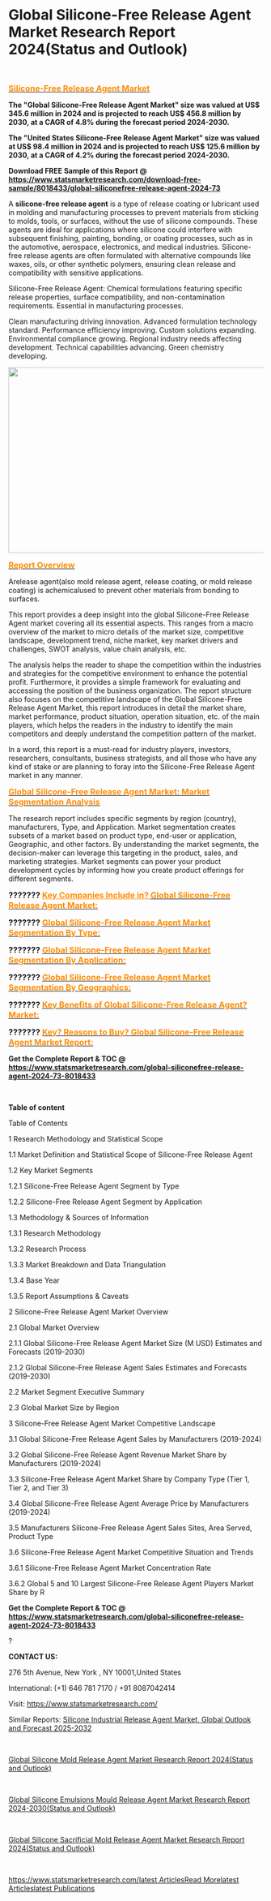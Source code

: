 <h1>Global Silicone-Free Release Agent Market Research Report 2024(Status and Outlook)</h1><br/><p><u><span style="color:#FF8C00"><span style="font-size:16px"><strong>Silicone-Free Release Agent Market</strong></span></span></u></p>
 
 
 
 <p><span style="font-size:14px"><strong>The "Global Silicone-Free Release Agent Market" size was valued at US$ 345.6 million in 2024 and is projected to reach US$ 456.8 million by 2030, at a <strong>CAGR</strong> of 4.8% during the forecast period 2024-2030.</strong></span></p>
 
 
 
 <p><span style="font-size:14px"><strong>The "United States Silicone-Free Release Agent Market" size was valued at US$ 98.4 million in 2024 and is projected to reach US$ 125.6 million by 2030, at a <strong>CAGR</strong> of 4.2% during the forecast period 2024-2030.</strong></span></p>
 
 
 
 <p><strong>Download FREE Sample of this Report @ <a href="https://www.statsmarketresearch.com/download-free-sample/8018433/global-siliconefree-release-agent-2024-73">https://www.statsmarketresearch.com/download-free-sample/8018433/global-siliconefree-release-agent-2024-73</a></strong></p>
 
 
 
 <p><span style="font-size:14px">A <strong>silicone-free release agent</strong> is a type of release coating or lubricant used in molding and manufacturing processes to prevent materials from sticking to molds, tools, or surfaces, without the use of silicone compounds. These agents are ideal for applications where silicone could interfere with subsequent finishing, painting, bonding, or coating processes, such as in the automotive, aerospace, electronics, and medical industries. Silicone-free release agents are often formulated with alternative compounds like waxes, oils, or other synthetic polymers, ensuring clean release and compatibility with sensitive applications.</span></p>
 
 
 
 <p><span style="font-size:14px">Silicone-Free Release Agent: Chemical formulations featuring specific release properties, surface compatibility, and non-contamination requirements. Essential in manufacturing processes.</span></p>
 
 
 
 <p><span style="font-size:14px">Clean manufacturing driving innovation. Advanced formulation technology standard. Performance efficiency improving. Custom solutions expanding. Environmental compliance growing. Regional industry needs affecting development. Technical capabilities advancing. Green chemistry developing.</span></p>
 
 
 
 <p><span style="font-size:14px"><img alt="" src="https://www.24marketreports.com/assets/report-images/SiliconeFreeReleaseAgentMarket.png" style="height:366px; width:731px" /></span></p>
 
 
 
 <p><u><span style="color:#FF8C00"><span style="font-size:16px"><strong>Report Overview</strong></span></span></u></p>
 
 
 
 <p><span style="font-size:14px">Arelease agent(also mold release agent, release coating, or mold release coating) is achemicalused to prevent other materials from bonding to surfaces.</span></p>
 
 
 
 <p><span style="font-size:14px">This report provides a deep insight into the global Silicone-Free Release Agent market covering all its essential aspects. This ranges from a macro overview of the market to micro details of the market size, competitive landscape, development trend, niche market, key market drivers and challenges, SWOT analysis, value chain analysis, etc.</span></p>
 
 
 
 <p><span style="font-size:14px">The analysis helps the reader to shape the competition within the industries and strategies for the competitive environment to enhance the potential profit. Furthermore, it provides a simple framework for evaluating and accessing the position of the business organization. The report structure also focuses on the competitive landscape of the Global Silicone-Free Release Agent Market, this report introduces in detail the market share, market performance, product situation, operation situation, etc. of the main players, which helps the readers in the industry to identify the main competitors and deeply understand the competition pattern of the market.</span></p>
 
 
 
 <p><span style="font-size:14px">In a word, this report is a must-read for industry players, investors, researchers, consultants, business strategists, and all those who have any kind of stake or are planning to foray into the Silicone-Free Release Agent market in any manner.</span></p>
 
 
 
 <p><u><span style="color:#FF8C00"><span style="font-size:16px"><strong>Global Silicone-Free Release Agent Market: Market Segmentation Analysis</strong></span></span></u></p>
 
 
 
 <p><span style="font-size:14px">The research report includes specific segments by region (country), manufacturers, Type, and Application. Market segmentation creates subsets of a market based on product type, end-user or application, Geographic, and other factors. By understanding the market segments, the decision-maker can leverage this targeting in the product, sales, and marketing strategies. Market segments can power your product development cycles by informing how you create product offerings for different segments.</span></p>
 
 
 
 <p><strong><span style="font-size:16px">??????? <span style="color:rgb(255, 140, 0)"><u>Key Companies Include in? </u></span></span></strong><u><span style="color:rgb(255, 140, 0)"><span style="font-size:16px"><strong>Global Silicone-Free Release Agent Market:</strong></span></span></u></p>
 
 
 
 <p><strong><span style="font-size:16px">??????? </span></strong><u><span style="color:#FF8C00"><span style="font-size:16px"><strong>Global Silicone-Free Release Agent Market Segmentation By Type:</strong></span></span></u></p>
 
 
 
 <p><strong><span style="font-size:16px">??????? </span></strong><u><span style="color:#FF8C00"><span style="font-size:16px"><strong>Global Silicone-Free Release Agent Market Segmentation <strong>By Application</strong>:</strong></span></span></u></p>
 
 
 
 <p><strong><span style="font-size:16px">??????? </span></strong><u><span style="color:#FF8C00"><span style="font-size:16px"><strong>Global Silicone-Free Release Agent Market Segmentation By Geographics:</strong></span></span></u></p>
 
 
 
 <p><strong><span style="font-size:16px">??????? </span></strong><u><span style="color:#FF8C00"><span style="font-size:16px"><strong>Key Benefits of Global Silicone-Free Release Agent? Market:</strong></span></span></u></p>
 
 
 
 <p><strong><span style="font-size:16px">??????? </span></strong><u><span style="color:#FF8C00"><span style="font-size:16px"><strong>Key? <strong>Reasons to Buy</strong>? Global Silicone-Free Release Agent Market Report:</strong></span></span></u></p>
 
 
 
 <div><b>Get the Complete Report & TOC @ <a href="https://www.statsmarketresearch.com/global-siliconefree-release-agent-2024-73-8018433">https://www.statsmarketresearch.com/global-siliconefree-release-agent-2024-73-8018433</a></b></div>
 
 
 
 <p><br />
 
 <b>Table of content</b></p>
 
 
 
 <p>Table of Contents<br />
 
 1 Research Methodology and Statistical Scope<br />
 
 1.1 Market Definition and Statistical Scope of Silicone-Free Release Agent<br />
 
 1.2 Key Market Segments<br />
 
 1.2.1 Silicone-Free Release Agent Segment by Type<br />
 
 1.2.2 Silicone-Free Release Agent Segment by Application<br />
 
 1.3 Methodology & Sources of Information<br />
 
 1.3.1 Research Methodology<br />
 
 1.3.2 Research Process<br />
 
 1.3.3 Market Breakdown and Data Triangulation<br />
 
 1.3.4 Base Year<br />
 
 1.3.5 Report Assumptions & Caveats<br />
 
 2 Silicone-Free Release Agent Market Overview<br />
 
 2.1 Global Market Overview<br />
 
 2.1.1 Global Silicone-Free Release Agent Market Size (M USD) Estimates and Forecasts (2019-2030)<br />
 
 2.1.2 Global Silicone-Free Release Agent Sales Estimates and Forecasts (2019-2030)<br />
 
 2.2 Market Segment Executive Summary<br />
 
 2.3 Global Market Size by Region<br />
 
 3 Silicone-Free Release Agent Market Competitive Landscape<br />
 
 3.1 Global Silicone-Free Release Agent Sales by Manufacturers (2019-2024)<br />
 
 3.2 Global Silicone-Free Release Agent Revenue Market Share by Manufacturers (2019-2024)<br />
 
 3.3 Silicone-Free Release Agent Market Share by Company Type (Tier 1, Tier 2, and Tier 3)<br />
 
 3.4 Global Silicone-Free Release Agent Average Price by Manufacturers (2019-2024)<br />
 
 3.5 Manufacturers Silicone-Free Release Agent Sales Sites, Area Served, Product Type<br />
 
 3.6 Silicone-Free Release Agent Market Competitive Situation and Trends<br />
 
 3.6.1 Silicone-Free Release Agent Market Concentration Rate<br />
 
 3.6.2 Global 5 and 10 Largest Silicone-Free Release Agent Players Market Share by R</p>
 
 
 
 <div><b>Get the Complete Report & TOC @ <a href="https://www.statsmarketresearch.com/global-siliconefree-release-agent-2024-73-8018433">https://www.statsmarketresearch.com/global-siliconefree-release-agent-2024-73-8018433</a></b></div>
 
 
 
 <p>? </p>
 
 
 
 <p><b>CONTACT US:</b><br />
 
 276 5th Avenue, New York , NY 10001,United States<br />
 
 International: (+1) 646 781 7170 / +91 8087042414<br />
 
 Visit: <a href="https://www.statsmarketresearch.com/">https://www.statsmarketresearch.com/</a><br />
 
 Similar Reports: <a href="https://www.statsmarketresearch.com/global-siliconefree-release-agent-2024-73-8018433">Silicone Industrial Release Agent Market, Global Outlook and Forecast 2025-2032 </a><br />
 
 <br />
 
 <a href="https://www.statsmarketresearch.com/global-siliconefree-release-agent-2024-73-8018433">Global Silicone Mold Release Agent Market Research Report 2024(Status and Outlook)</a><br />
 
 <br />
 
 <a href="https://www.statsmarketresearch.com/global-siliconefree-release-agent-2024-73-8018433">Global Silicone Emulsions Mould Release Agent Market Research Report 2024-2030(Status and Outlook)</a><br />
 
 <br />
 
 <a href="https://www.statsmarketresearch.com/global-siliconefree-release-agent-2024-73-8018433">Global Silicone Sacrificial Mold Release Agent Market Research Report 2024(Status and Outlook)</a><br />
 
 <br />
 
 <a href="https://gyeongbokgung.com">https://www.statsmarketresearch.com/</a><a href="https://hallyeomaritime.com">latest Articles</a><a href="https://jingwansa.com">Read More</a><a href="https://nguoiviet.jp/">latest Articles</a><a href="https://www.intelmarketresearch.com/">latest Publications</a></p>